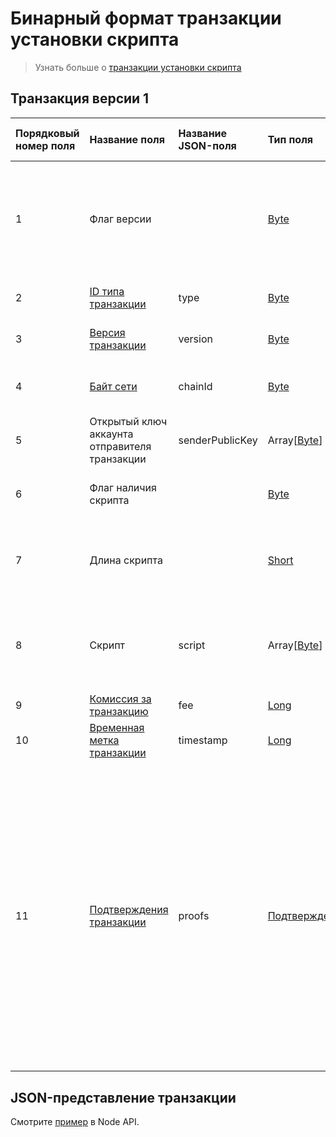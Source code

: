 # Бинарный формат транзакции установки скрипта

> Узнать больше о [транзакции установки скрипта](/ru/blockchain/transaction-type/set-script-transaction)

## Транзакция версии 1

| Порядковый номер поля | Название поля | Название JSON-поля | Тип поля | Размер поля в байтах | Комментарий |
| :--- | :--- | :--- | :--- | :--- | :--- |
| 1 | Флаг версии |  | [Byte](/ru/blockchain/blockchain/blockchain-data-types) | 1 | Указывает что [версия транзакции](/ru/blockchain/transaction/transaction-version) является второй или выше.<br>Значение должно быть равно 0 |
| 2 | [ID типа транзакции](/ru/blockchain/transaction-type) | type | [Byte](/ru/blockchain/blockchain/blockchain-data-types) | 1 | Значение должно быть равно 15 |
| 3 | [Версия транзакции](/ru/blockchain/transaction/transaction-version) | version | [Byte](/ru/blockchain/blockchain/blockchain-data-types) | 1 | Значение должно быть равно 1 |
| 4 | [Байт сети](/ru/blockchain/blockchain-network/chain-id) | chainId | [Byte](/ru/blockchain/blockchain/blockchain-data-types) | 1 | 84 для [тестовой сети](/ru/blockchain/blockchain-network/test-network), 87 для [основной сети](/ru/blockchain/blockchain-network/main-network) |
| 5 | Открытый ключ аккаунта отправителя транзакции | senderPublicKey | Array[[Byte](/ru/blockchain/blockchain/blockchain-data-types)] | 32 |  |
| 6 | Флаг наличия скрипта |  | [Byte](/ru/blockchain/blockchain/blockchain-data-types) | 1 | 0 — скрипт не установлен<br>1 — скрипт установлен |
| 7 | Длина скрипта |  | [Short](/ru/blockchain/blockchain/blockchain-data-types) | `S` | `S` = 0 если значение поля 6 равно 0.<br>S = 2 если значение поля 6 равно 1 |
| 8 | Скрипт | script | Array[[Byte](/ru/blockchain/blockchain/blockchain-data-types)] | `S` | `S` = 0 если значение поля 6 равно 0.<br>1 <= `S` <= 32768 если значение поля 6 равно 1 |
| 9 | [Комиссия за транзакцию](/ru/blockchain/transaction/transaction-fee) | fee | [Long](/ru/blockchain/blockchain/blockchain-data-types) | 8 |  |
| 10 | [Временная метка транзакции](/ru/blockchain/transaction/transaction-timestamp) | timestamp | [Long](/ru/blockchain/blockchain/blockchain-data-types) | 8 |  |
| 11 | [Подтверждения транзакции](/ru/blockchain/transaction/transaction-proof) | proofs | [Подтверждения](/ru/blockchain/transaction/transaction-proof) | `S` | Если массив пустой, то `S` = 3.<br>Если массив не пустой, то `S` = 3 + 2 × `N` + (`P`<sub>1</sub> + `P`<sub>2</sub> + ... + `P`<sub>n</sub>),<br>где<br>`N` — количество подтверждений в массиве,<br>`P`<sub>n</sub> — размер `N`-го подтверждения в байтах. Максимальное количество подтверждений в массиве — 8. Максимальный размер каждого подтверждения — 64 байта |

## JSON-представление транзакции

Смотрите [пример](https://nodes.wavesplatform.com/transactions/info/8Nwjd2tcQWff3S9WAhBa7vLRNpNnigWqrTbahvyfMVrU) в Node API.
